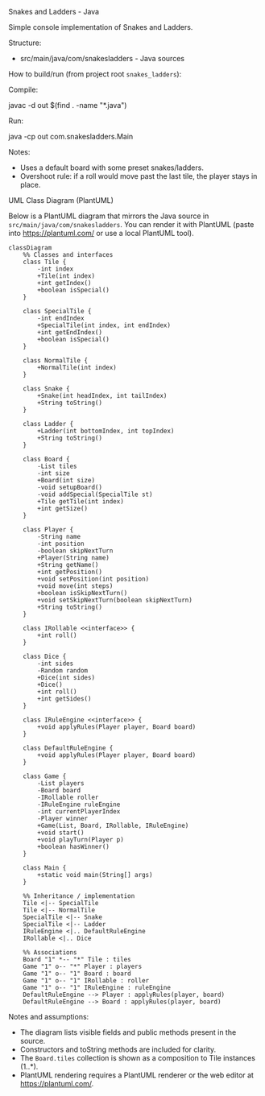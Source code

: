 Snakes and Ladders - Java

Simple console implementation of Snakes and Ladders.

Structure:
- src/main/java/com/snakesladders - Java sources

How to build/run (from project root `snakes_ladders`):

Compile:

javac -d out $(find . -name "*.java")

Run:

java -cp out com.snakesladders.Main

Notes:
- Uses a default board with some preset snakes/ladders.
- Overshoot rule: if a roll would move past the last tile, the player stays in place.

UML Class Diagram (PlantUML)

Below is a PlantUML diagram that mirrors the Java source in `src/main/java/com/snakesladders`.
You can render it with PlantUML (paste into https://plantuml.com/ or use a local PlantUML tool).

```mermaid
classDiagram
	%% Classes and interfaces
	class Tile {
		-int index
		+Tile(int index)
		+int getIndex()
		+boolean isSpecial()
	}

	class SpecialTile {
		-int endIndex
		+SpecialTile(int index, int endIndex)
		+int getEndIndex()
		+boolean isSpecial()
	}

	class NormalTile {
		+NormalTile(int index)
	}

	class Snake {
		+Snake(int headIndex, int tailIndex)
		+String toString()
	}

	class Ladder {
		+Ladder(int bottomIndex, int topIndex)
		+String toString()
	}

	class Board {
		-List tiles
		-int size
		+Board(int size)
		-void setupBoard()
		-void addSpecial(SpecialTile st)
		+Tile getTile(int index)
		+int getSize()
	}

	class Player {
		-String name
		-int position
		-boolean skipNextTurn
		+Player(String name)
		+String getName()
		+int getPosition()
		+void setPosition(int position)
		+void move(int steps)
		+boolean isSkipNextTurn()
		+void setSkipNextTurn(boolean skipNextTurn)
		+String toString()
	}

	class IRollable <<interface>> {
		+int roll()
	}

	class Dice {
		-int sides
		-Random random
		+Dice(int sides)
		+Dice()
		+int roll()
		+int getSides()
	}

	class IRuleEngine <<interface>> {
		+void applyRules(Player player, Board board)
	}

	class DefaultRuleEngine {
		+void applyRules(Player player, Board board)
	}

	class Game {
		-List players
		-Board board
		-IRollable roller
		-IRuleEngine ruleEngine
		-int currentPlayerIndex
		-Player winner
		+Game(List, Board, IRollable, IRuleEngine)
		+void start()
		+void playTurn(Player p)
		+boolean hasWinner()
	}

	class Main {
		+static void main(String[] args)
	}

	%% Inheritance / implementation
	Tile <|-- SpecialTile
	Tile <|-- NormalTile
	SpecialTile <|-- Snake
	SpecialTile <|-- Ladder
	IRuleEngine <|.. DefaultRuleEngine
	IRollable <|.. Dice

	%% Associations
	Board "1" *-- "*" Tile : tiles
	Game "1" o-- "*" Player : players
	Game "1" o-- "1" Board : board
	Game "1" o-- "1" IRollable : roller
	Game "1" o-- "1" IRuleEngine : ruleEngine
	DefaultRuleEngine --> Player : applyRules(player, board)
	DefaultRuleEngine --> Board : applyRules(player, board)

```

Notes and assumptions:
- The diagram lists visible fields and public methods present in the source.
- Constructors and toString methods are included for clarity.
- The `Board.tiles` collection is shown as a composition to Tile instances (1..*).
- PlantUML rendering requires a PlantUML renderer or the web editor at https://plantuml.com/.

